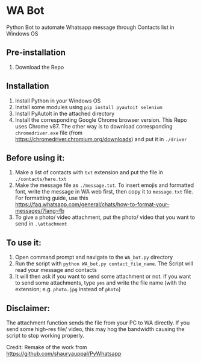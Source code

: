 # WA Bot
Python Bot to automate Whatsapp message through Contacts list in Windows OS

## Pre-installation
1. Download the Repo

## Installation
1. Install Python in your Windows OS
2. Install some modules using `pip install pyautoit selenium`
3. Install PyAutoIt in the attached directory
4. Install the corresponding Google Chrome browser version. This Repo uses Chrome v87. The other way is to download corresponding `chromedriver.exe` file (from https://chromedriver.chromium.org/downloads) and put it in `./driver`

## Before using it:
1. Make a list of contacts with `txt` extension and put the file in `./contacts/here.txt`
2. Make the message file as `./message.txt`. To insert emojis and formatted font, write the message in WA web first, then copy it to `message.txt` file. For formatting guide, use this https://faq.whatsapp.com/general/chats/how-to-format-your-messages/?lang=fb
3. To give a photo/ video attachment, put the photo/ video that you want to send in `.\attachment`

## To use it:
1. Open command prompt and navigate to the `WA_bot.py` directory
2. Run the script with `python WA_bot.py contact_file_name`. The Script will read your message and contacts
3. It will then ask if you want to send some attachment or not. If you want to send some attachments, type `yes` and write the file name (with the extension; e.g. `photo.jpg` instead of `photo`)

## Disclaimer:
The attachment function sends the file from your PC to WA directly. If you send some high-res file/ video, this may hog the bandwidth causing the script to stop working properly.

Credit: Remake of the work from https://github.com/shauryauppal/PyWhatsapp
